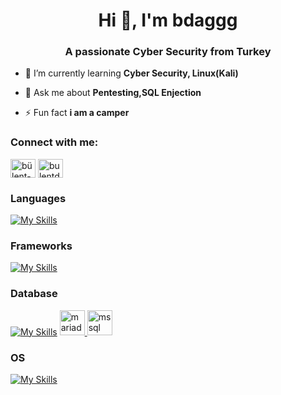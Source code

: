 <h1 align="center">Hi 👋, I'm bdaggg</h1>
<h3 align="center">A passionate Cyber Security from Turkey</h3>

- 🌱 I’m currently learning **Cyber Security, Linux(Kali)**

- 💬 Ask me about **Pentesting,SQL Enjection**

- ⚡ Fun fact **i am a camper**

<h3 align="left">Connect with me:</h3>
<p align="left">
<a href="https://linkedin.com/in/bülent-d-052952246/" target="blank"><img align="center" src="https://raw.githubusercontent.com/rahuldkjain/github-profile-readme-generator/master/src/images/icons/Social/linked-in-alt.svg" alt="bülent-d-052952246/" height="30" width="40" /></a>
<a href="https://instagram.com/bulentdagg" target="blank"><img align="center" src="https://raw.githubusercontent.com/rahuldkjain/github-profile-readme-generator/master/src/images/icons/Social/instagram.svg" alt="bulentdagg" height="30" width="40" /></a>
</p>

<h3 align="left">Languages</h3>

[![My Skills](https://skillicons.dev/icons?i=js,java,python,c,html,css)](https://skillicons.dev)
<h3 align="left">Frameworks</h3>

[![My Skills](https://skillicons.dev/icons?i=bootstrap,react)](https://skillicons.dev)

<h3 align="left">Database</h3>

[![My Skills](https://skillicons.dev/icons?i=mysql)](https://skillicons.dev)
<a href="https://mariadb.org/" target="_blank" rel="noreferrer"> <img src="https://www.vectorlogo.zone/logos/mariadb/mariadb-icon.svg" alt="mariadb" width="40" height="40"/> </a><a href="https://www.microsoft.com/en-us/sql-server" target="_blank" rel="noreferrer"> <img src="https://www.svgrepo.com/show/303229/microsoft-sql-server-logo.svg" alt="mssql" width="40" height="40"/> </a>

<h3 align="left">OS</h3>

[![My Skills](https://skillicons.dev/icons?i=linux)](https://skillicons.dev)

